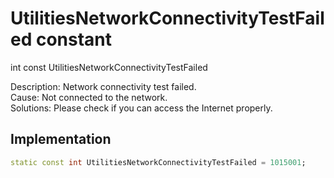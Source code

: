


# UtilitiesNetworkConnectivityTestFailed constant







int const UtilitiesNetworkConnectivityTestFailed
  




<p>Description: Network connectivity test failed. <br>Cause: Not connected to the network. <br> Solutions: Please check if you can access the Internet properly.</p>



## Implementation

```dart
static const int UtilitiesNetworkConnectivityTestFailed = 1015001;
```







